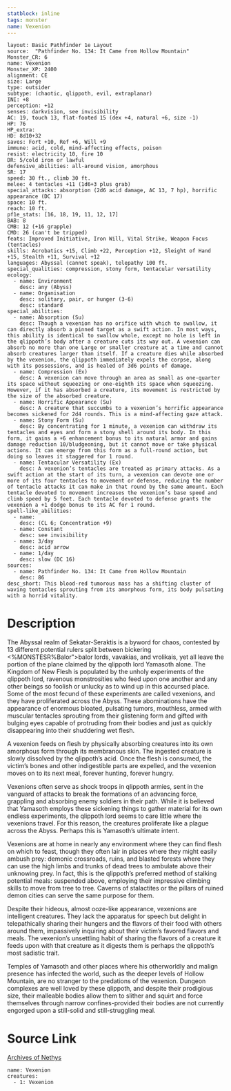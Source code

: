 ```yaml
---
statblock: inline
tags: monster
name: Vexenion
---
```

```statblock
layout: Basic Pathfinder 1e Layout
source:  "Pathfinder No. 134: It Came from Hollow Mountain"
Monster_CR: 6
name: Vexenion
Monster_XP: 2400
alignment: CE
size: Large
type: outsider
subtype: (chaotic, qlippoth, evil, extraplanar)
INI: +8
perception: +12
senses: darkvision, see invisibility
AC: 19, touch 13, flat-footed 15 (dex +4, natural +6, size -1)
HP: 76
HP_extra: 
HD: 8d10+32
saves: Fort +10, Ref +6, Will +9
immune: acid, cold, mind-affecting effects, poison
resist: electricity 10, fire 10
DR: 5/cold iron or lawful
defensive_abilities: all-around vision, amorphous
SR: 17
speed: 30 ft., climb 30 ft.
melee: 4 tentacles +11 (1d6+3 plus grab)
special_attacks: absorption (2d6 acid damage, AC 13, 7 hp), horrific appearance (DC 17)
space: 10 ft.
reach: 10 ft.
pf1e_stats: [16, 18, 19, 11, 12, 17]
BAB: 8
CMB: 12 (+16 grapple)
CMD: 26 (can't be tripped)
feats: Improved Initiative, Iron Will, Vital Strike, Weapon Focus (tentacles)
skills: Acrobatics +15, Climb +22, Perception +12, Sleight of Hand +15, Stealth +11, Survival +12
languages: Abyssal (cannot speak), telepathy 100 ft.
special_qualities: compression, stony form, tentacular versatility
ecology:
  - name: Environment
    desc: any (Abyss)
  - name: Organisation
    desc: solitary, pair, or hunger (3-6)
    desc: standard
special_abilities:
  - name: Absorption (Su)
    desc: Though a vexenion has no orifice with which to swallow, it can directly absorb a pinned target as a swift action. In most ways, this ability is identical to swallow whole, except no hole is left in the qlippoth’s body after a creature cuts its way out. A vexenion can absorb no more than one Large or smaller creature at a time and cannot absorb creatures larger than itself. If a creature dies while absorbed by the vexenion, the qlippoth immediately expels the corpse, along with its possessions, and is healed of 3d6 points of damage.
  - name: Compression (Ex)
    desc: A vexenion can move through an area as small as one-quarter its space without squeezing or one-eighth its space when squeezing. However, if it has absorbed a creature, its movement is restricted by the size of the absorbed creature.
  - name: Horrific Appearance (Su)
    desc: A creature that succumbs to a vexenion’s horrific appearance becomes sickened for 2d4 rounds. This is a mind-affecting gaze attack.
  - name: Stony Form (Su)
    desc: By concentrating for 1 minute, a vexenion can withdraw its tentacles and eyes and form a stony shell around its body. In this form, it gains a +6 enhancement bonus to its natural armor and gains damage reduction 10/bludgeoning, but it cannot move or take physical actions. It can emerge from this form as a full-round action, but doing so leaves it staggered for 1 round.
  - name: Tentacular Versatility (Ex)
    desc: A vexenion’s tentacles are treated as primary attacks. As a swift action at the start of its turn, a vexenion can devote one or more of its four tentacles to movement or defense, reducing the number of tentacle attacks it can make in that round by the same amount. Each tentacle devoted to movement increases the vexenion’s base speed and climb speed by 5 feet. Each tentacle devoted to defense grants the vexenion a +1 dodge bonus to its AC for 1 round.
spell-like_abilities:
  - name:
    desc: (CL 6; Concentration +9)
  - name: Constant
    desc: see invisibility
  - name: 3/day
    desc: acid arrow
  - name: 1/day
    desc: slow (DC 16)
sources:
  - name: Pathfinder No. 134: It Came from Hollow Mountain
    desc: 86
desc_short: This blood-red tumorous mass has a shifting cluster of waving tentacles sprouting from its amorphous form, its body pulsating with a horrid vitality.
```
# Description
The Abyssal realm of Sekatar-Seraktis is a byword for chaos, contested by 13 different potential rulers split between bickering <%MONSTESR%Balor">balor lords, vavakias, and vrolikais, yet all leave the portion of the plane claimed by the qlippoth lord Yamasoth alone. The Kingdom of New Flesh is populated by the unholy experiments of the qlippoth lord, ravenous monstrosities who feed upon one another and any other beings so foolish or unlucky as to wind up in this accursed place. Some of the most fecund of these experiments are called vexenions, and they have proliferated across the Abyss. These abominations have the appearance of enormous bloated, pulsating tumors, mouthless, armed with muscular tentacles sprouting from their glistening form and gifted with bulging eyes capable of protruding from their bodies and just as quickly disappearing into their shuddering wet flesh.

 A vexenion feeds on flesh by physically absorbing creatures into its own amorphous form through its membranous skin. The ingested creature is slowly dissolved by the qlippoth’s acid. Once the flesh is consumed, the victim’s bones and other indigestible parts are expelled, and the vexenion moves on to its next meal, forever hunting, forever hungry.

 Vexenions often serve as shock troops in qlippoth armies, sent in the vanguard of attacks to break the formations of an advancing force, grappling and absorbing enemy soldiers in their path. While it is believed that Yamasoth employs these sickening things to gather material for its own endless experiments, the qlippoth lord seems to care little where the vexenions travel. For this reason, the creatures proliferate like a plague across the Abyss. Perhaps this is Yamasoth’s ultimate intent.

 Vexenions are at home in nearly any environment where they can find flesh on which to feast, though they often lair in places where they might easily ambush prey: demonic crossroads, ruins, and blasted forests where they can use the high limbs and trunks of dead trees to ambulate above their unknowing prey. In fact, this is the qlippoth’s preferred method of stalking potential meals: suspended above, employing their impressive climbing skills to move from tree to tree. Caverns of stalactites or the pillars of ruined demon cities can serve the same purpose for them.

 Despite their hideous, almost ooze-like appearance, vexenions are intelligent creatures. They lack the apparatus for speech but delight in telepathically sharing their hungers and the flavors of their food with others around them, impassively inquiring about their victim’s favored flavors and meals. The vexenion’s unsettling habit of sharing the flavors of a creature it feeds upon with that creature as it digests them is perhaps the qlippoth’s most sadistic trait.

 Temples of Yamasoth and other places where his otherworldly and malign presence has infected the world, such as the deeper levels of Hollow Mountain, are no stranger to the predations of the vexenion. Dungeon complexes are well loved by these qlippoth, and despite their prodigious size, their malleable bodies allow them to slither and squirt and force themselves through narrow confines-provided their bodies are not currently engorged upon a still-solid and still-struggling meal.
# Source Link
[Archives of Nethys](https://aonprd.com/MonsterDisplay.aspx?ItemName=Vexenion)
```encounter-table
name: Vexenion
creatures:
  - 1: Vexenion
```
